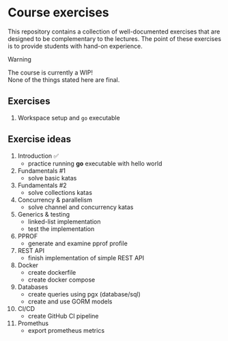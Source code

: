 # Course exercises

This repository contains a collection of well-documented exercises that are designed to be complementary to the lectures. The point of these exercises is to provide students with hand-on experience.

> [!WARNING]
> The course is currently a WIP! \
> None of the things stated here are final.

## Exercises

1. Workspace setup and `go` executable

## Exercise ideas

1. Introduction ✅
    - practice running **go** executable with hello world
2. Fundamentals #1
    - solve basic katas
3. Fundamentals #2
    - solve collections katas
4. Concurrency & parallelism
    - solve channel and concurrency katas
5. Generics & testing
    - linked-list implementation
    - test the implementation
6. PPROF
    - generate and examine pprof profile
7. REST API
    - finish implementation of simple REST API
8. Docker
    - create dockerfile
    - create docker compose
9. Databases
    - create queries using pgx (database/sql)
    - create and use GORM models
10. CI/CD
    - create GitHub CI pipeline
11. Promethus
    - export prometheus metrics
